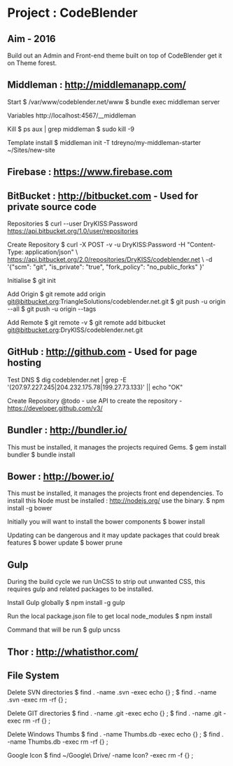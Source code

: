 # Project : CodeBlender

## Aim - 2016

Build out an Admin and Front-end theme built on top of CodeBlender get it on Theme forest.

## Middleman : http://middlemanapp.com/

Start
    $ /var/www/codeblender.net/www
    $ bundle exec middleman server

Variables
    http://localhost:4567/__middleman

Kill
    $ ps aux | grep middleman
    $ sudo kill -9

Template install
    $ middleman init -T tdreyno/my-middleman-starter ~/Sites/new-site

## Firebase : https://www.firebase.com

## BitBucket : http://bitbucket.com - Used for private source code

Repositories
    $ curl --user DryKISS:Password https://api.bitbucket.org/1.0/user/repositories

Create Repository
    $ curl -X POST -v -u DryKISS:Password -H "Content-Type: application/json" \ https://api.bitbucket.org/2.0/repositories/DryKISS/codeblender.net \ -d '{"scm": "git", "is_private": "true", "fork_policy": "no_public_forks" }'

Initialise
    $ git init

Add Origin
    $ git remote add origin git@bitbucket.org:TriangleSolutions/codeblender.net.git
    $ git push -u origin --all
    $ git push -u origin --tags

Add Remote
    $ git remote -v
    $ git remote add bitbucket git@bitbucket.org:DryKISS/codeblender.net.git

## GitHub : http://github.com - Used for page hosting

Test DNS
    $ dig codeblender.net | grep -E '(207.97.227.245|204.232.175.78|199.27.73.133)' || echo "OK"

Create Repository
    @todo - use API to create the repository - https://developer.github.com/v3/

## Bundler : http://bundler.io/

This must be installed, it manages the projects required Gems.
    $ gem install bundler
    $ bundle install

## Bower : http://bower.io/

This must be installed, it manages the projects front end dependencies. To install
this Node must be installed : http://nodejs.org/ use the binary.
    $ npm install -g bower

Initially you will want to install the bower components
    $ bower install

Updating can be dangerous and it may update packages that could break features
    $ bower update
    $ bower prune

## Gulp

During the build cycle we run UnCSS to strip out unwanted CSS, this requires
gulp and related packages to be installed.

Install Gulp globally
    $ npm install -g gulp

Run the local package.json file to get local node_modules
    $ npm install

Command that will be run
    $ gulp uncss

## Thor : http://whatisthor.com/

## File System

Delete SVN directories
    $ find . -name .svn -exec echo {} \;
    $ find . -name .svn -exec rm -rf {} \;

Delete GIT directories
    $ find . -name .git -exec echo {} \;
    $ find . -name .git -exec rm -rf {} \;

Delete Windows Thumbs
    $ find . -name Thumbs.db -exec echo {} \;
    $ find . -name Thumbs.db -exec rm -rf {} \;

Google Icon
    $ find ~/Google\ Drive/ -name Icon? -exec rm -f {} \;